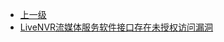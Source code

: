 * [上一级](docs/wy876_poc/)
* [LiveNVR流媒体服务软件接口存在未授权访问漏洞](docs/wy876_poc/LiveNVR%E6%B5%81%E5%AA%92%E4%BD%93%E6%9C%8D%E5%8A%A1%E8%BD%AF%E4%BB%B6/LiveNVR%E6%B5%81%E5%AA%92%E4%BD%93%E6%9C%8D%E5%8A%A1%E8%BD%AF%E4%BB%B6%E6%8E%A5%E5%8F%A3%E5%AD%98%E5%9C%A8%E6%9C%AA%E6%8E%88%E6%9D%83%E8%AE%BF%E9%97%AE%E6%BC%8F%E6%B4%9E.md)
